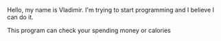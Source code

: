 Hello, my name is Vladimir. I'm trying to start programming 
and I believe I can do it.

This program can check your spending money or calories